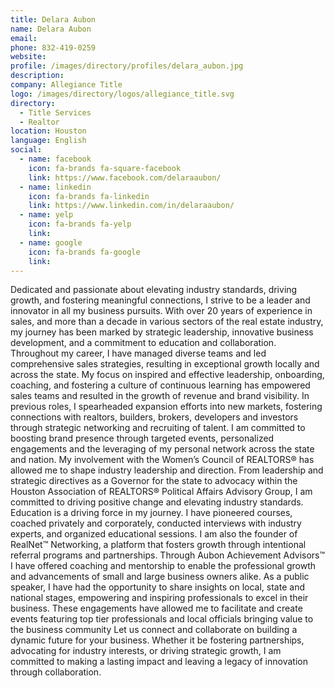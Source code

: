 ```yaml
---
title: Delara Aubon
name: Delara Aubon
email: 
phone: 832-419-0259
website: 
profile: /images/directory/profiles/delara_aubon.jpg
description: 
company: Allegiance Title
logo: /images/directory/logos/allegiance_title.svg
directory:
  - Title Services
  - Realtor
location: Houston
language: English
social:
  - name: facebook
    icon: fa-brands fa-square-facebook
    link: https://www.facebook.com/delaraaubon/
  - name: linkedin
    icon: fa-brands fa-linkedin
    link: https://www.linkedin.com/in/delaraaubon/
  - name: yelp
    icon: fa-brands fa-yelp
    link: 
  - name: google
    icon: fa-brands fa-google
    link: 
---
```

Dedicated and passionate about elevating industry standards, driving growth, and fostering meaningful connections, I strive to be a leader and innovator in all my business pursuits. With over 20 years of experience in sales, and more than a decade in various sectors of the real estate industry, my journey has been marked by strategic leadership, innovative business development, and a commitment to education and collaboration. 
Throughout my career, I have managed diverse teams and led comprehensive sales strategies, resulting in exceptional growth locally and across the state. My focus on inspired and effective leadership, onboarding, coaching, and fostering a culture of continuous learning has empowered sales teams and resulted in the growth of revenue and brand visibility.
In previous roles, I spearheaded expansion efforts into new markets, fostering connections with realtors, builders, brokers, developers and investors through strategic networking and recruiting of talent. I am committed to boosting brand presence through targeted events, personalized engagements and the leveraging of my personal network across the state and nation.
My involvement with the Women’s Council of REALTORS® has allowed me to shape industry leadership and direction. From leadership and strategic directives as a Governor for the state to advocacy within the Houston Association of REALTORS® Political Affairs Advisory Group, I am committed to driving positive change and elevating industry standards.
Education is a driving force in my journey. I have pioneered courses, coached privately and corporately, conducted interviews with industry experts, and organized educational sessions. I am also the founder of RealNet™ Networking, a platform that fosters growth through intentional referral programs and partnerships. Through Aubon Achievement Advisors™ I have offered coaching and mentorship to enable the professional growth and advancements of small and large business owners alike.
As a public speaker, I have had the opportunity to share insights on local, state and national stages, empowering and inspiring professionals to excel in their business. These engagements have allowed me to facilitate and create events featuring top tier professionals and local officials bringing value to the business community
Let us connect and collaborate on building a dynamic future for your business. Whether it be fostering partnerships, advocating for industry interests, or driving strategic growth, I am committed to making a lasting impact and leaving a legacy of innovation through collaboration.